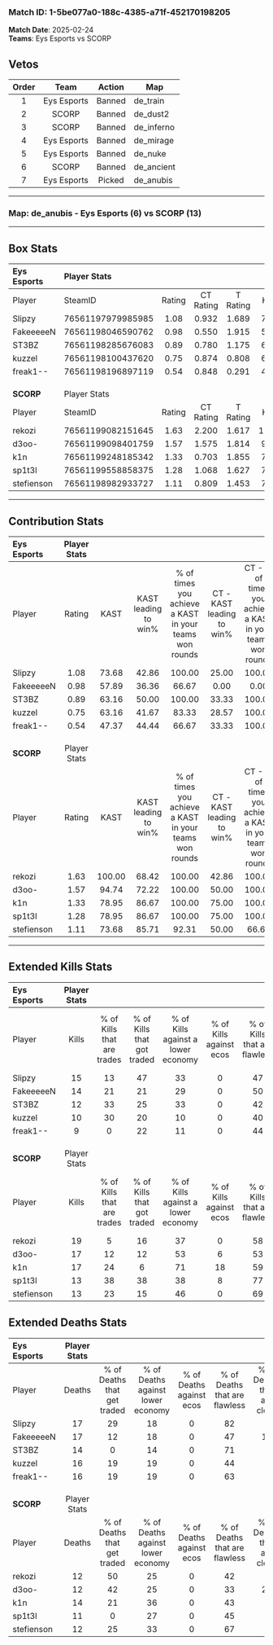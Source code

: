 ### Match ID: 1-5be077a0-188c-4385-a71f-452170198205  
**Match Date**: 2025-02-24  
**Teams**: Eys Esports vs SCORP  

## Vetos  

| Order | Team | Action | Map |
| :---: | :--: | :----: | --- |
| 1 | Eys Esports | Banned | de_train |
| 2 | SCORP | Banned | de_dust2 |
| 3 | SCORP | Banned | de_inferno |
| 4 | Eys Esports | Banned | de_mirage |
| 5 | Eys Esports | Banned | de_nuke |
| 6 | SCORP | Banned | de_ancient |
| 7 | Eys Esports | Picked | de_anubis |

---  

### **Map**: de_anubis - Eys Esports (6) vs SCORP (13)  
---  

## Box Stats  

| **Eys Esports** | Player Stats      |        |           |          |        |       |       |         |        |      |     |
| :- | :- | :-: | :-: | :-: | :-: | :-: | :-: | :-: | :-: | :-: | :-: |
| Player          | SteamID           | Rating | CT Rating | T Rating |  KAST  |  ADR  | Kills | Assists | Deaths | K/D  | HS% |
| Slipzy          | 76561197979985985 |  1.08  |   0.932   |  1.689   | 73.68  | 82.6  |  15   |    2    |   17   | 0.88 | 60  |
| FakeeeeeN       | 76561198046590762 |  0.98  |   0.550   |  1.915   | 57.89  | 94.6  |  14   |    6    |   17   | 0.82 | 42  |
| ST3BZ           | 76561198285676083 |  0.89  |   0.780   |  1.175   | 63.16  | 64.8  |  12   |    2    |   14   | 0.86 | 25  |
| kuzzel          | 76561198100437620 |  0.75  |   0.874   |  0.808   | 63.16  | 63.9  |  10   |    3    |   16   | 0.63 | 60  |
| freak1--        | 76561198196897119 |  0.54  |   0.848   |  0.291   | 47.37  | 54.4  |   9   |    0    |   16   | 0.56 | 33  |
|                 |                   |        |           |          |        |       |       |         |        |      |     |
|                 |                   |        |           |          |        |       |       |         |        |      |     |
|                 |                   |        |           |          |        |       |       |         |        |      |     |
| **SCORP**       | Player Stats      |        |           |          |        |       |       |         |        |      |     |
| Player          | SteamID           | Rating | CT Rating | T Rating |  KAST  |  ADR  | Kills | Assists | Deaths | K/D  | HS% |
| rekozi          | 76561199082151645 |  1.63  |   2.200   |  1.617   | 100.00 | 91.4  |  19   |    3    |   12   | 1.58 | 57  |
| d3oo-           | 76561199098401759 |  1.57  |   1.575   |  1.814   | 94.74  | 102.1 |  17   |   10    |   12   | 1.42 | 35  |
| k1n             | 76561199248185342 |  1.33  |   0.703   |  1.855   | 78.95  | 87.4  |  17   |    6    |   14   | 1.21 | 70  |
| sp1t3l          | 76561199558858375 |  1.28  |   1.068   |  1.627   | 78.95  | 100.7 |  13   |    7    |   11   | 1.18 | 76  |
| stefienson      | 76561198982933727 |  1.11  |   0.809   |  1.453   | 73.68  | 71.3  |  13   |    5    |   12   | 1.08 | 46  |
---  

## Contribution Stats  

| **Eys Esports** | Player Stats |        |                      |                                                        |                           |                                                             |                          |                                                            |
| :- | :-: | :-: | :-: | :-: | :-: | :-: | :-: | :-: |
| Player          |    Rating    |  KAST  | KAST leading to win% | % of times you achieve a KAST in your teams won rounds | CT - KAST leading to win% | CT - % of times you achieve a KAST in your teams won rounds | T - KAST leading to win% | T - % of times you achieve a KAST in your teams won rounds |
| Slipzy          |     1.08     | 73.68  |        42.86         |                         100.00                         |           25.00           |                           100.00                            |          66.67           |                           100.00                           |
| FakeeeeeN       |     0.98     | 57.89  |        36.36         |                         66.67                          |           0.00            |                            0.00                             |          66.67           |                           100.00                           |
| ST3BZ           |     0.89     | 63.16  |        50.00         |                         100.00                         |           33.33           |                           100.00                            |          66.67           |                           100.00                           |
| kuzzel          |     0.75     | 63.16  |        41.67         |                         83.33                          |           28.57           |                           100.00                            |          60.00           |                           75.00                            |
| freak1--        |     0.54     | 47.37  |        44.44         |                         66.67                          |           33.33           |                           100.00                            |          66.67           |                           50.00                            |
|                 |              |        |                      |                                                        |                           |                                                             |                          |                                                            |
|                 |              |        |                      |                                                        |                           |                                                             |                          |                                                            |
|                 |              |        |                      |                                                        |                           |                                                             |                          |                                                            |
| **SCORP**       | Player Stats |        |                      |                                                        |                           |                                                             |                          |                                                            |
| Player          |    Rating    |  KAST  | KAST leading to win% | % of times you achieve a KAST in your teams won rounds | CT - KAST leading to win% | CT - % of times you achieve a KAST in your teams won rounds | T - KAST leading to win% | T - % of times you achieve a KAST in your teams won rounds |
| rekozi          |     1.63     | 100.00 |        68.42         |                         100.00                         |           42.86           |                           100.00                            |          83.33           |                           100.00                           |
| d3oo-           |     1.57     | 94.74  |        72.22         |                         100.00                         |           50.00           |                           100.00                            |          83.33           |                           100.00                           |
| k1n             |     1.33     | 78.95  |        86.67         |                         100.00                         |           75.00           |                           100.00                            |          90.91           |                           100.00                           |
| sp1t3l          |     1.28     | 78.95  |        86.67         |                         100.00                         |           75.00           |                           100.00                            |          90.91           |                           100.00                           |
| stefienson      |     1.11     | 73.68  |        85.71         |                         92.31                          |           50.00           |                            66.67                            |          100.00          |                           100.00                           |
---  

## Extended Kills Stats  

| **Eys Esports** | Player Stats |                            |                            |                                    |                         |                              |                                 |                                       |                    |           |
| :- | :-: | :-: | :-: | :-: | :-: | :-: | :-: | :-: | :-: | :-: |
| Player          |    Kills     | % of Kills that are trades | % of Kills that got traded | % of Kills against a lower economy | % of Kills against ecos | % of Kills that are flawless | % of Kills that are close duels | % of Kills that are assisted by flash | Pistol Round Kills | AWP Kills |
| Slipzy          |      15      |             13             |             47             |                 33                 |            0            |              47              |                7                |                   0                   |         0          |     4     |
| FakeeeeeN       |      14      |             21             |             21             |                 29                 |            0            |              50              |               14                |                   0                   |         0          |     3     |
| ST3BZ           |      12      |             33             |             25             |                 33                 |            0            |              42              |                8                |                   0                   |         3          |     2     |
| kuzzel          |      10      |             30             |             20             |                 10                 |            0            |              40              |                0                |                   0                   |         0          |     0     |
| freak1--        |      9       |             0              |             22             |                 11                 |            0            |              44              |               11                |                   0                   |         0          |     1     |
|                 |              |                            |                            |                                    |                         |                              |                                 |                                       |                    |           |
|                 |              |                            |                            |                                    |                         |                              |                                 |                                       |                    |           |
|                 |              |                            |                            |                                    |                         |                              |                                 |                                       |                    |           |
| **SCORP**       | Player Stats |                            |                            |                                    |                         |                              |                                 |                                       |                    |           |
| Player          |    Kills     | % of Kills that are trades | % of Kills that got traded | % of Kills against a lower economy | % of Kills against ecos | % of Kills that are flawless | % of Kills that are close duels | % of Kills that are assisted by flash | Pistol Round Kills | AWP Kills |
| rekozi          |      19      |             5              |             16             |                 37                 |            0            |              58              |                5                |                   5                   |         0          |     2     |
| d3oo-           |      17      |             12             |             12             |                 53                 |            6            |              53              |                6                |                   0                   |         1          |     1     |
| k1n             |      17      |             24             |             6              |                 71                 |           18            |              59              |                6                |                   0                   |         0          |     0     |
| sp1t3l          |      13      |             38             |             38             |                 38                 |            8            |              77              |                8                |                   0                   |         3          |     3     |
| stefienson      |      13      |             23             |             15             |                 46                 |            0            |              69              |                0                |                   0                   |         0          |     2     |
## Extended Deaths Stats  

| **Eys Esports** | Player Stats |                             |                                   |                          |                               |                            |                           |               |
| :- | :-: | :-: | :-: | :-: | :-: | :-: | :-: | :-: |
| Player          |    Deaths    | % of Deaths that get traded | % of Deaths against lower economy | % of Deaths against ecos | % of Deaths that are flawless | % of Deaths that are close | % of Deaths while blinded | Deaths to AWP |
| Slipzy          |      17      |             29              |                18                 |            0             |              82               |             6              |             0             |       1       |
| FakeeeeeN       |      17      |             12              |                18                 |            0             |              47               |             12             |             0             |       0       |
| ST3BZ           |      14      |              0              |                14                 |            0             |              71               |             0              |             7             |       1       |
| kuzzel          |      16      |             19              |                19                 |            0             |              44               |             0              |             0             |       0       |
| freak1--        |      16      |             19              |                19                 |            0             |              63               |             6              |             0             |       2       |
|                 |              |                             |                                   |                          |                               |                            |                           |               |
|                 |              |                             |                                   |                          |                               |                            |                           |               |
|                 |              |                             |                                   |                          |                               |                            |                           |               |
| **SCORP**       | Player Stats |                             |                                   |                          |                               |                            |                           |               |
| Player          |    Deaths    | % of Deaths that get traded | % of Deaths against lower economy | % of Deaths against ecos | % of Deaths that are flawless | % of Deaths that are close | % of Deaths while blinded | Deaths to AWP |
| rekozi          |      12      |             50              |                25                 |            0             |              42               |             0              |             0             |       1       |
| d3oo-           |      12      |             42              |                25                 |            0             |              33               |             25             |             0             |       0       |
| k1n             |      14      |             21              |                36                 |            0             |              43               |             7              |             0             |       1       |
| sp1t3l          |      11      |              0              |                27                 |            0             |              45               |             0              |             0             |       1       |
| stefienson      |      12      |             25              |                33                 |            0             |              67               |             8              |             0             |       0       |
